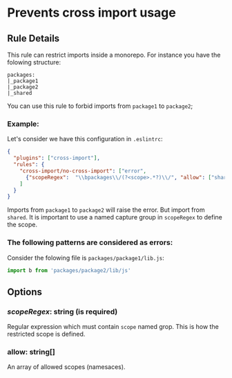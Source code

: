 # Prevents cross import usage

## Rule Details

This rule can restrict imports inside a monorepo. For instance you have the folowing structure:
```
packages:
|_package1
|_package2
|_shared
```
You can use this rule to forbid imports from `package1` to `package2`;

### Example:
Let's consider we have this configuration in `.eslintrc`:

```json
{
  "plugins": ["cross-import"],
  "rules": {
    "cross-import/no-cross-import": ["error",
      {"scopeRegex":  "\\bpackages\\/(?<scope>.*?)\\/", "allow": ["shared"]}
    ]
  }
}
```

Imports from `package1` to `package2` will raise the error. But import from `shared`. It is important to use a named capture group in `scopeRegex` to define the scope.

### The following patterns are considered as errors:

Consider the folowing file is `packages/package1/lib.js`:

```js
import b from 'packages/package2/lib/js'
```

## Options
### *scopeRegex*: string (is required)
Regular expression which must contain `scope` named grop. This is how the restricted scope is defined.

### allow: string[]
An array of allowed scopes (namesaces).
